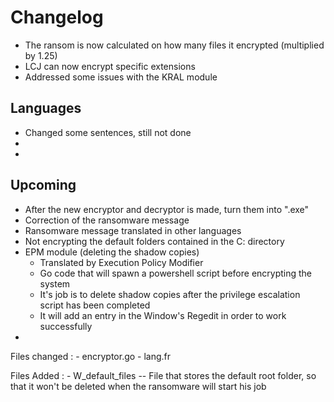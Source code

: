 <h1> Changelog</h1>
<ul>
    <li>The ransom is now calculated on how many files it encrypted (multiplied by 1.25)</li>
    <li>LCJ can now encrypt specific extensions</li>
    <li>Addressed some issues with the KRAL module</li>
</ul>

<h2>Languages</h2>
<ul>
    <li>Changed some sentences, still not done</li>
    <li></li>
    <li></li>
</ul>

<h2> Upcoming </h2>

<ul>
    <li>After the new encryptor and decryptor is made, turn them into ".exe"</li>
    <li>Correction of the ransomware message</li>
    <li>Ransomware message translated in other languages</li>
    <li>Not encrypting the default folders contained in the C: directory</li>
    <li>EPM module (deleting the shadow copies)
        <ul>
            <li>Translated by Execution Policy Modifier</li>    
            <li>Go code that will spawn a powershell script before encrypting the system</li>    
            <li>It's job is to delete shadow copies after the privilege escalation script has been completed</li>    
            <li>It will add an entry in the Window's Regedit in order to work successfully</li>    
        </ul>
    </li>
    <li></li>
</ul>

Files changed : 
    - encryptor.go
    - lang.fr

Files Added :
    - W_default_files
    -- File that stores the default root folder, so that it won't be deleted when the ransomware will start his job